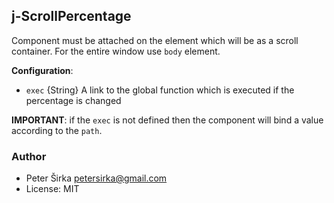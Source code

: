 ## j-ScrollPercentage

Component must be attached on the element which will be as a scroll container. For the entire window use `body` element.

__Configuration__:

- `exec` {String} A link to the global function which is executed if the percentage is changed

__IMPORTANT__: if the `exec` is not defined then the component will bind a value according to the `path`.

### Author

- Peter Širka <petersirka@gmail.com>
- License: MIT